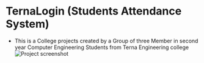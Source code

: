 # TernaLogin (Students Attendance System)
* This is a College projects created by a Group of three Member in second year Computer Engineering Students from Terna Engineering college
![Project screenshot](https://user-images.githubusercontent.com/68986746/103436044-8ef3f200-4c3d-11eb-923b-c9e72813409a.jpg)


